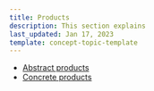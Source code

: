 ```yaml
---
title: Products
description: This section explains 
last_updated: Jan 17, 2023
template: concept-topic-template
---
```

* [Abstract products](/docs/marketplace/user/back-office-user-guides/202212.0/catalog/products/abstract-products/abstract-products.html)
* [Concrete products](/docs/marketplace/user/back-office-user-guides/202212.0/catalog/products/concrete-products/creating-product-variants.html)
